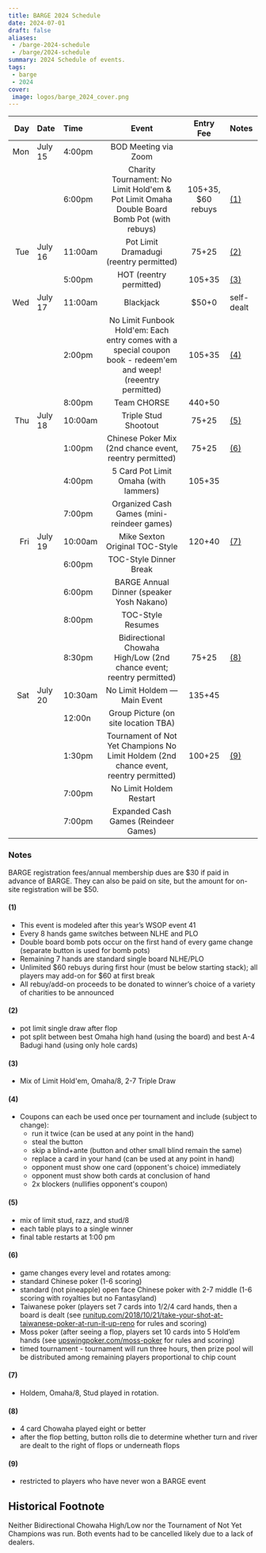 ```yaml
---
title: BARGE 2024 Schedule
date: 2024-07-01
draft: false
aliases:
 - /barge-2024-schedule
 - /barge/2024-schedule
summary: 2024 Schedule of events.
tags:
 - barge
 - 2024
cover:
 image: logos/barge_2024_cover.png
---
```


|       Day | Date    | Time    | Event                                                                                                            | Entry Fee            | Notes      |
|----------:|:--------|:--------|:----------------------------------------------------------------------------------------------------------------:|:--------------------:|:-----------|
|    Mon | July 15 | 4:00pm  | BOD Meeting via Zoom                                                                                             |                      |            |
|           |         | 6:00pm  | Charity Tournament: No Limit Hold'em &amp; Pot Limit Omaha Double Board Bomb Pot (with rebuys)                   | $105+$35, $60 rebuys | [(1)](#1)  |
|   Tue | July 16 | 11:00am | Pot Limit Dramadugi (reentry permitted)                                                                          | $75+$25              | [(2)](#2)  |
|           |         | 5:00pm  | HOT (reentry permitted)                                                                                          | $105+$35             | [(3)](#3)  |
| Wed | July 17 | 11:00am | Blackjack                                                                                                        | $50+0                | self-dealt |
|           |         | 2:00pm  | No Limit Funbook Hold'em: Each entry comes with a special coupon book - redeem'em and weep! (reeentry permitted) | $105+$35             | [(4)](#4)  |
|           |         | 8:00pm  | Team CHORSE                                                                                                      | $440+$50             |            |
|  Thu | July 18 | 10:00am | Triple Stud Shootout                                                                                             | $75+$25              | [(5)](#5)  |
|           |         | 1:00pm  | Chinese Poker Mix (2nd chance event, reentry permitted)                                                          | $75+$25              | [(6)](#6)  |
|           |         | 4:00pm  | 5 Card Pot Limit Omaha (with lammers)                                                                            | $105+$35             |            |
|           |         | 7:00pm  | Organized Cash Games (mini-reindeer games)                                                                       |                      |            |
|    Fri | July 19 | 10:00am | Mike Sexton Original TOC-Style                                                                                   | $120+$40             | [(7)](#7)  |
|           |         | 6:00pm  | TOC-Style Dinner Break                                                                                           |                      |            |
|           |         | 6:00pm  | BARGE Annual Dinner (speaker Yosh Nakano)                                                                        |                      |            |
|           |         | 8:00pm  | TOC-Style Resumes                                                                                                |                      |            |
|           |         | 8:30pm  | Bidirectional Chowaha High/Low (2nd chance event; reentry permitted)                                             | $75+$25              | [(8)](#8)  |
|  Sat | July 20 | 10:30am | No Limit Holdem &mdash; Main Event                                                                               | $135+$45             |            |
|           |         | 12:00n  | Group Picture (on site location TBA)                                                                             |                      |            |
|           |         | 1:30pm  | Tournament of Not Yet Champions No Limit Holdem (2nd chance event, reentry permitted)                            | $100+$25             | [(9)](#9)  |
|           |         | 7:00pm  | No Limit Holdem Restart                                                                                          |                      |            |
|           |         | 7:00pm  | Expanded Cash Games (Reindeer Games)                                                                             |                      |            |

### Notes

BARGE registration fees/annual membership dues are $30 if paid in advance of
BARGE. They can also be paid on site, but the amount for on-site registration
will be $50.

#### (1)

 * This event is modeled after this year&rsquo;s WSOP event 41
 * Every 8 hands game switches between NLHE and PLO
 * Double board bomb pots occur on the first hand of every game change
   (separate button is used for bomb pots)
 * Remaining 7 hands are standard single board NLHE/PLO
 * Unlimited $60 rebuys during first hour (must be below starting stack); all
   players may add-on for $60 at first break
 * All rebuy/add-on proceeds to be donated to winner&rsquo;s choice of a
   variety of charities to be announced

#### (2)

 * pot limit single draw after flop
 * pot split between best Omaha high hand (using the board) and best A-4 Badugi hand (using only hole cards) 

#### (3)

 * Mix of Limit Hold'em, Omaha/8, 2-7 Triple Draw

#### (4)

 * Coupons can each be used once per tournament and include (subject to change):
   * run it twice (can be used at any point in the hand)
   * steal the button
   * skip a blind+ante (button and other small blind remain the same)
   * replace a card in your hand (can be used at any point in hand)
   * opponent must show one card (opponent's choice) immediately
   * opponent must show both cards at conclusion of hand
   * 2x blockers (nullifies opponent's coupon) 

#### (5)
 * mix of limit stud, razz, and stud/8
 * each table plays to a single winner
 * final table restarts at 1:00 pm 

#### (6)
 * game changes every level and rotates among:
 * standard Chinese poker (1-6 scoring)
 * standard (not pineapple) open face Chinese poker with 2-7 middle (1-6 scoring with royalties but no Fantasyland)
 * Taiwanese poker (players set 7 cards into 1/2/4 card hands, then a board is
   dealt (see
   [runitup.com/2018/10/21/take-your-shot-at-taiwanese-poker-at-run-it-up-reno](http://runitup.com/2018/10/21/take-your-shot-at-taiwanese-poker-at-run-it-up-reno)
   for rules and scoring)
 * Moss poker (after seeing a flop, players set 10 cards into 5 Hold&rsquo;em hands 
   (see [upswingpoker.com/moss-poker](http://upswingpoker.com/moss-poker) for rules and scoring)
 * timed tournament - tournament will run three hours, then prize pool will be
   distributed among remaining players proportional to chip count

#### (7)
 * Holdem, Omaha/8, Stud played in rotation. 

#### (8)
 * 4 card Chowaha played eight or better
 * after the flop betting, button rolls die to determine whether turn and river are dealt to the right of flops or underneath flops

#### (9)
 * restricted to players who have never won a BARGE event

## Historical Footnote

Neither Bidirectional Chowaha High/Low nor the Tournament of Not Yet Champions
was run.  Both events had to be cancelled likely due to a lack of dealers.

